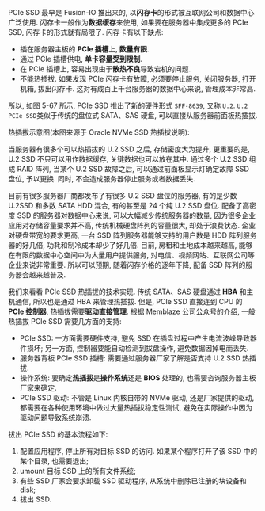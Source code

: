 
PCIe SSD 最早是 Fusion-IO 推出来的, 以**闪存卡**的形式被互联网公司和数据中心广泛使用. 闪存卡一般作为**数据缓存**来使用, 如果要在服务器中集成更多的 PCIe SSD, 闪存卡的形式就有局限了. 闪存卡有以下缺点:

* 插在服务器主板的 **PCIe 插槽**上, **数量有限**.
* 通过 PCIe 插槽供电, **单卡容量受到限制**.
* 在 PCIe 插槽上, 容易出现由于**散热不良**导致宕机的问题.
* 不能热插拔. 如果发现 PCIe 闪存卡有故障, 必须要停止服务, 关闭服务器, 打开机箱, 拔出闪存卡. 这对有成百上千台服务器的数据中心来说, 管理成本非常高.

所以, 如图 5-67 所示, PCIe SSD 推出了新的硬件形式 `SFF-8639`, 又称 `U.2`. `U.2 PCIe SSD`类似于传统的盘位式 SATA、SAS 硬盘, 可以直接从服务器前面板热插拔.

热插拔示意图(本图来源于 Oracle NVMe SSD 热插拔说明):


当服务器有很多个可以热插拔的 U.2 SSD 之后, 存储密度大为提升, 更重要的是, U.2 SSD 不只可以用作数据缓存, 关键数据也可以放在其中. 通过多个 U.2 SSD 组成 RAID 阵列, 当某个 U.2 SSD 故障之后, 可以通过前面板显示灯确定故障 SSD 盘位, 予以更换. 同时, 不会造成服务器停止服务或者数据丢失.

目前有很多服务器厂商都发布了有很多 U.2 SSD 盘位的服务器, 有的是少数 U.2SSD 和多数 SATA HDD 混合, 有的甚至是 24 个纯 U.2 SSD 盘位. 配备了高密度 SSD 的服务器对数据中心来说, 可以大幅减少传统服务器的数量, 因为很多企业应用对存储容量要求并不高, 传统机械硬盘阵列的容量很大, 却处于浪费状态. 企业对硬盘带宽的要求更高, 一台 SSD 阵列服务器能够支持的用户数是 HDD 阵列服务器的好几倍, 功耗和制冷成本却少了好几倍. 目前, 房租和土地成本越来越高, 能够在有限的数据中心空间中为大量用户提供服务, 对电信、视频网站、互联网公司等企业来说非常重要. 所以可以预期, 随着闪存价格的逐年下降, 配备 SSD 阵列的服务器会越来越普及.

我们来看看 PCIe SSD 热插拔的技术实现. 传统 SATA、SAS 硬盘通过 **HBA** 和主机通信, 所以也是通过 HBA 来管理热插拔. 但是, PCIe SSD 直接连到 CPU 的 **PCIe 控制器**, 热插拔需要**驱动直接管理**. 根据 Memblaze 公司公众号的介绍, 一般热插拔 PCIe SSD 需要几方面的支持:

* PCIe SSD: 一方面需要硬件支持, 避免 SSD 在插盘过程中产生电流波峰导致器件损坏; 另一方面, 控制器要能自动检测到拔盘操作, 避免数据因掉电而丢失.
* 服务器背板 PCIe SSD 插槽: 需要通过服务器厂家了解是否支持 U.2 SSD 热插拔.
* 操作系统: 要确定**热插拔**是**操作系统**还是 **BIOS** 处理的, 也需要咨询服务器主板厂家来确定.
* PCIe SSD 驱动: 不管是 Linux 内核自带的 NVMe 驱动, 还是厂家提供的驱动, 都需要在各种使用环境中做过大量热插拔稳定性测试, 避免在实际操作中因为驱动问题导致系统崩溃.

拔出 PCIe SSD 的基本流程如下:

1. 配置应用程序, 停止所有对目标 SSD 的访问. 如果某个程序打开了该 SSD 中的某个目录, 也需要退出;
2. umount 目标 SSD 上的所有文件系统;
3. 有些 SSD 厂家会要求卸载 SSD 驱动程序, 从系统中删除已注册的块设备和 disk;
4. 拔出 SSD.